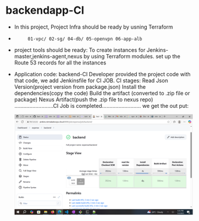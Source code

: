 # backendapp-CI

* In this project, Project Infra should be ready by usning Terraform
*          01-vpc/ 02-sg/ 04-db/ 05-openvpn 06-app-alb

* project tools should be ready:
        To create instances for Jenkins-master,jenkins-agent,nexus by using Terraform modules.
        set up the Route 53 records for all the instances

* Application code: backend-CI
             Developer provided the project code with that code, we add Jenkinsfile for CI JOB.
             CI stages: Read Json Version(project version from package.json)
                        Install the dependencies(copy the code)
                        Build the artifact (converted to .zip file or package)
                        Nexus Artifact(push the .zip file to nexus repo)
     ..........................CI Job is completed..........................
     we get the out put: 

     ![alt text](image.png)